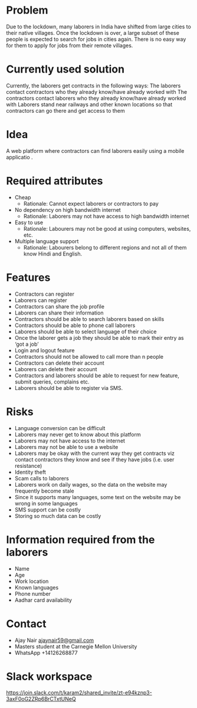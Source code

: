 # **Problem**
Due to the lockdown, many laborers in India have shifted from large cities to their native villages. Once the lockdown is over, a large subset of these people is expected to search for jobs in cities again. There is no easy way for them to apply for jobs from their remote villages.

# **Currently used solution**
Currently, the laborers get contracts in the following ways:
The laborers contact contractors who they already know/have already worked with
The contractors contact laborers who they already know/have already worked with
Laborers stand near railways and other known locations so that contractors can go there and get access to them

# **Idea**
A web platform where contractors can find laborers easily using a mobile applicatio .

# **Required attributes**
* Cheap
  * Rationale: Cannot expect laborers or contractors to pay
* No dependency on high bandwidth internet
  * Rationale: Laborers may not have access to high bandwidth internet
* Easy to use
  * Rationale: Labourers may not be good at using computers, websites, etc.
* Multiple language support
  * Rationale: Labourers belong to different regions and not all of them know Hindi and English.

# **Features**
* Contractors can register
* Laborers can register
* Contractors can share the job profile
* Laborers can share their information
* Contractors should be able to search laborers based on skills
* Contractors should be able to phone call laborers
* Laborers should be able to select language of their choice
* Once the laborer gets a job they should be able to mark their entry as ‘got a job’
* Login and logout feature
* Contractors should not be allowed to call more than n people
* Contractors can delete their account
* Laborers can delete their account
* Contractors and laborers should be able to request for new feature, submit queries, complains etc.
* Laborers should be able to register via SMS.

# **Risks**
* Language conversion can be difficult 
* Laborers may never get to know about this platform
* Laborers may not have access to the internet
* Laborers may not be able to use a website
* Laborers may be okay with the current way they get contracts viz contact contractors they know and see if they have jobs (i.e. user resistance)
* Identity theft
* Scam calls to laborers
* Laborers work on daily wages, so the data on the website may frequently become stale
* Since it supports many languages, some text on the website may be wrong in some languages
* SMS support can be costly
* Storing so much data can be costly

# **Information required from the laborers**
* Name
* Age
* Work location
* Known languages 
* Phone number
* Aadhar card availability

# **Contact**
* Ajay Nair ajaynair59@gmail.com
* Masters student at the Carnegie Mellon University
* WhatsApp +14126268877

# **Slack workspace**
https://join.slack.com/t/karam2/shared_invite/zt-e94kznp3-3axF0oG2ZRp6BrCTxtUNeQ

